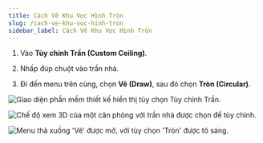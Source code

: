 ```yaml
---
title: Cách Vẽ Khu Vực Hình Tròn
slug: /cach-ve-khu-vuc-hinh-tron
sidebar_label: Cách Vẽ Khu Vực Hình Tròn
---
```


1. Vào **Tùy chỉnh Trần (Custom Ceiling)**.

2. Nhấp đúp chuột vào trần nhà.

3. Đi đến menu trên cùng, chọn **Vẽ (Draw)**, sau đó chọn **Tròn (Circular)**.

![Giao diện phần mềm thiết kế hiển thị tùy chọn Tùy chỉnh Trần.](https://storage.googleapis.com/jegavn_kb/images/6158b7a0-64fe-4cad-a350-ac0f1b8ffeb1.png)

![Chế độ xem 3D của một căn phòng với trần nhà được chọn để tùy chỉnh.](https://storage.googleapis.com/jegavn_kb/images/22f07469-f6eb-478d-9848-cf5182aa8c2e.png)

![Menu thả xuống 'Vẽ' được mở, với tùy chọn 'Tròn' được tô sáng.](https://storage.googleapis.com/jegavn_kb/images/295f1f13-b82c-4259-9e7e-967754e8fa5d.png)